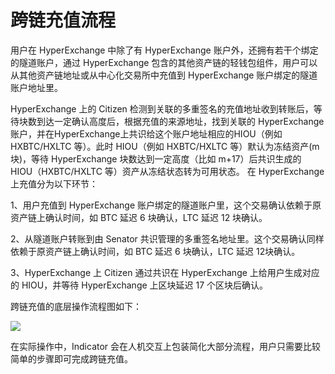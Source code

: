 # 跨链充值流程

用户在 HyperExchange 中除了有 HyperExchange 账户外，还拥有若干个绑定的隧道账户，通过 HyperExchange 包含的其他资产链的轻钱包组件，用户可以从其他资产链地址或从中心化交易所中充值到 HyperExchange 账户绑定的隧道账户地址里。

HyperExchange 上的 Citizen 检测到关联的多重签名的充值地址收到转账后，等待块数到达一定确认高度后，根据充值的来源地址，找到关联的
HyperExchange账户，并在HyperExchange上共识给这个账户地址相应的HIOU（例如 HXBTC/HXLTC 等）。此时 HIOU（例如 HXBTC/HXLTC 等）默认为冻结资产(m 块)，等待 HyperExchange 块数达到一定高度（比如 m+17）后共识生成的 HIOU（HXBTC/HXLTC 等）资产从冻结状态转为可用状态。
在 HyperExchange 上充值分为以下环节：

1、用户充值到 HyperExchange 账户绑定的隧道账户里，这个交易确认依赖于原资产链上确认时间，如 BTC 延迟 6 块确认，LTC 延迟 12 块确认。

2、从隧道账户转账到由 Senator 共识管理的多重签名地址里。这个交易确认同样依赖于原资产链上确认时间，如 BTC 延迟 6 块确认，LTC 延迟 12块确认。

3、HyperExchange 上 Citizen 通过共识在 HyperExchange 上给用户生成对应的 HIOU，并等待 HyperExchange 上区块延迟 17 个区块后确认。

跨链充值的底层操作流程图如下：

<img class="hx-icon" src="/img/cross-chain-deposit.svg" />

在实际操作中，Indicator 会在人机交互上包装简化大部分流程，用户只需要比较简单的步骤即可完成跨链充值。